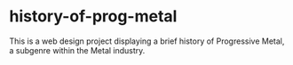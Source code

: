 # history-of-prog-metal
This is a web design project displaying a brief history of Progressive Metal, a subgenre within the Metal industry.
